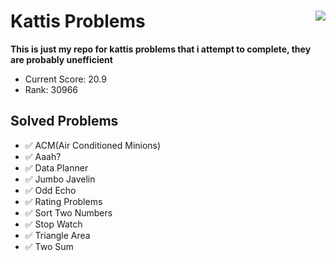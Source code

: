 # Kattis Problems <img align="right" src="https://open.kattis.com/images/kattis/judge.png?7f7dbf=">
**This is just my repo for kattis problems that i attempt to complete, they are probably unefficient**

* Current Score: 20.9
* Rank:         30966

## Solved Problems
* :white_check_mark: ACM(Air Conditioned Minions)
* :white_check_mark: Aaah?
* :white_check_mark: Data Planner
* :white_check_mark: Jumbo Javelin
* :white_check_mark: Odd Echo
* :white_check_mark: Rating Problems
* :white_check_mark: Sort Two Numbers
* :white_check_mark: Stop Watch
* :white_check_mark: Triangle Area
* :white_check_mark: Two Sum
